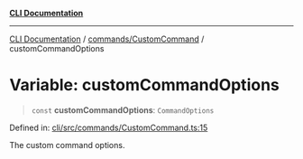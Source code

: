 [**CLI Documentation**](../../../README.md)

***

[CLI Documentation](../../../README.md) / [commands/CustomCommand](../README.md) / customCommandOptions

# Variable: customCommandOptions

> `const` **customCommandOptions**: `CommandOptions`

Defined in: [cli/src/commands/CustomCommand.ts:15](https://github.com/stonemjs/cli/blob/ae332002b2560de84ae3a35accc1d91282bd1543/src/commands/CustomCommand.ts#L15)

The custom command options.
